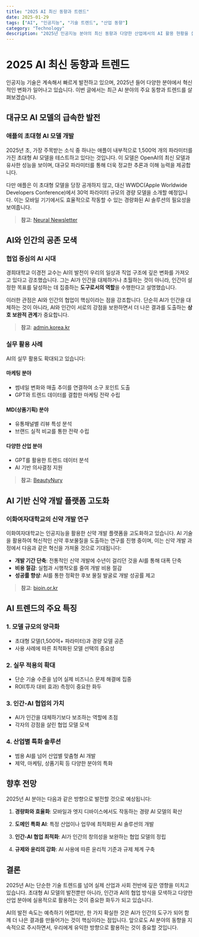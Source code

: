 ```yaml
---
title: "2025 AI 최신 동향과 트렌드"
date: 2025-01-29
tags: ["AI", "인공지능", "기술 트렌드", "산업 동향"]
category: "Technology"
description: "2025년 인공지능 분야의 최신 동향과 다양한 산업에서의 AI 활용 현황을 살펴봅니다."
---
```


# 2025 AI 최신 동향과 트렌드

인공지능 기술은 계속해서 빠르게 발전하고 있으며, 2025년 들어 다양한 분야에서 혁신적인 변화가 일어나고 있습니다. 이번 글에서는 최근 AI 분야의 주요 동향과 트렌드를 살펴보겠습니다.

## 대규모 AI 모델의 급속한 발전

### 애플의 초대형 AI 모델 개발

2025년 초, 가장 주목받는 소식 중 하나는 애플이 내부적으로 1,500억 개의 파라미터를 가진 초대형 AI 모델을 테스트하고 있다는 것입니다. 이 모델은 OpenAI의 최신 모델과 유사한 성능을 보이며, 대규모 파라미터를 통해 더욱 정교한 추론과 이해 능력을 제공합니다.

다만 애플은 이 초대형 모델을 당장 공개하지 않고, 대신 WWDC(Apple Worldwide Developers Conference)에서 30억 파라미터 규모의 경량 모델을 소개할 예정입니다. 이는 모바일 기기에서도 효율적으로 작동할 수 있는 경량화된 AI 솔루션의 필요성을 보여줍니다.

> **참고**: [Neural Newsletter](https://newsletter.neusral.com/p/a99c)

## AI와 인간의 공존 모색

### 협업 중심의 AI 시대

경희대학교 이경전 교수는 AI의 발전이 우리의 일상과 직업 구조에 깊은 변화를 가져오고 있다고 강조했습니다. 그는 AI가 인간을 대체하거나 초월하는 것이 아니라, 인간이 설정한 목표를 달성하는 데 집중하는 **도구로서의 역할**을 수행한다고 설명했습니다.

이러한 관점은 AI와 인간의 협업이 핵심이라는 점을 강조합니다. 단순히 AI가 인간을 대체하는 것이 아니라, AI와 인간이 서로의 강점을 보완하면서 더 나은 결과를 도출하는 **상호 보완적 관계**가 중요합니다.

> **참고**: [admin.korea.kr](https://admin.korea.kr/multi/policyAudioView.do?newsId=148933442)

### 실무 활용 사례

AI의 실무 활용도 확대되고 있습니다:

#### 마케팅 분야

- 썸네일 변화와 매출 추이를 연결하여 소구 포인트 도출
- GPT와 트렌드 데이터를 결합한 마케팅 전략 수립

#### MD(상품기획) 분야

- 유통채널별 리뷰 특성 분석
- 브랜드 실적 비교를 통한 전략 수립

#### 다양한 산업 분야

- GPT를 활용한 트렌드 데이터 분석
- AI 기반 의사결정 지원

> **참고**: [BeautyNury](https://www.beautynury.com/news/view/108053/cat/10)

## AI 기반 신약 개발 플랫폼 고도화

### 이화여자대학교의 신약 개발 연구

이화여자대학교는 인공지능을 활용한 신약 개발 플랫폼을 고도화하고 있습니다. AI 기술을 활용하여 혁신적인 신약 후보물질을 도출하는 연구를 진행 중이며, 이는 신약 개발 과정에서 다음과 같은 혁신을 가져올 것으로 기대됩니다:

- **개발 기간 단축**: 전통적인 신약 개발에 수년이 걸리던 것을 AI를 통해 대폭 단축
- **비용 절감**: 실험과 시행착오를 줄여 개발 비용 절감
- **성공률 향상**: AI를 통한 정확한 후보 물질 발굴로 개발 성공률 제고

> **참고**: [bioin.or.kr](https://www.bioin.or.kr/collectView.do?collection_sn=181)

## AI 트렌드의 주요 특징

### 1. 모델 규모의 양극화

- 초대형 모델(1,500억+ 파라미터)과 경량 모델 공존
- 사용 사례에 따른 최적화된 모델 선택의 중요성

### 2. 실무 적용의 확대

- 단순 기술 수준을 넘어 실제 비즈니스 문제 해결에 집중
- ROI(투자 대비 효과) 측정이 중요한 화두

### 3. 인간-AI 협업의 가치

- AI가 인간을 대체하기보다 보조하는 역할에 초점
- 각자의 강점을 살린 협업 모델 모색

### 4. 산업별 특화 솔루션

- 범용 AI를 넘어 산업별 맞춤형 AI 개발
- 제약, 마케팅, 상품기획 등 다양한 분야의 특화

## 향후 전망

2025년 AI 분야는 다음과 같은 방향으로 발전할 것으로 예상됩니다:

1. **경량화와 효율화**: 모바일과 엣지 디바이스에서도 작동하는 경량 AI 모델의 확산

2. **도메인 특화 AI**: 특정 산업이나 업무에 최적화된 AI 솔루션의 개발

3. **인간-AI 협업 최적화**: AI가 인간의 창의성을 보완하는 협업 모델의 정립

4. **규제와 윤리의 강화**: AI 사용에 따른 윤리적 기준과 규제 체계 구축

## 결론

2025년 AI는 단순한 기술 트렌드를 넘어 실제 산업과 사회 전반에 깊은 영향을 미치고 있습니다. 초대형 AI 모델의 발전뿐만 아니라, 인간과 AI의 협업 방식을 모색하고 다양한 산업 분야에 실용적으로 활용하는 것이 중요한 화두가 되고 있습니다.

AI의 발전 속도는 예측하기 어렵지만, 한 가지 확실한 것은 AI가 인간의 도구가 되어 함께 더 나은 결과를 만들어가는 것이 핵심이라는 점입니다. 앞으로도 AI 분야의 동향을 지속적으로 주시하면서, 우리에게 유익한 방향으로 활용하는 것이 중요할 것입니다.
